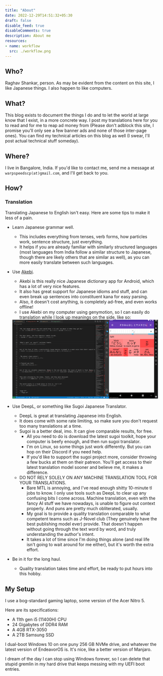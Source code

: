 ```yaml
---
title: "About"
date: 2022-12-29T14:51:32+05:30
draft: false
disable_feed: true
disableComments: true
description: About me
resources:
- name: workflow
  src: ./workflow.png
---
```


## Who?

Raghav Shankar, person. As may be evident from the content on this site, I like Japanese things. I also happen to like computers. 

## What?

This blog exists to document the things I do and to let the world at large know that I exist, in a more concrete way. I post my translations here for you to read and for me to reap ad money from (Please don't adblock this site, I promise you'll only see a few banner ads and none of those inter-page ones). You can find my technical articles on this blog as well (I swear, I'll post actual technical stuff someday).

## Where?

I live in Bangalore, India. If you'd like to contact me, send me a message at <br>`warpspeedscp(at)gmail.com`, and I'll get back to you.

## How?

### Translation

Translating Japanese to English isn't easy. Here are some tips to make it less of a pain.

- Learn Japanese grammar well. 
    - This includes everything from tenses, verb forms, how particles work, sentence structure, just everything. 
    - It helps if you are already familiar with similarly structured languages (most languages from India follow a similar structure to Japanese, though there are likely others that are similar as well), as you can more easily translate between such languages.
- Use [Akebi](https://play.google.com/store/apps/details?id=com.craxic.akebifree&hl=en_IN&gl=US).
    - Akebi is this really nice Japanese dictionary app for Android, which has a lot of very nice features. 
    - It also has great support for Japanese idioms and stuff, and can even break up sentences into constituent kana for easy parsing. 
    - Also, it doesn't cost anything, is completely ad-free, and even works offline!
    - I use Akebi on my computer using genymotion, so I can easily do translation while I look up meanings on the side, like so:
    
    <img src="workflow.png" width="{{ $image.Width }}" height="{{$image.Height }}">
- Use DeepL, or something like Sugoi Japanese Translator.
    - DeepL is great at translating Japanese into English.
    - It does come with some rate limiting, so make sure you don't request too many translations at a time.
    - Sugoi is a better deal, imo. It can give comparable results, for free.
        - All you need to do is download the latest sugoi toolkit, hope your computer is beefy enough, and then run sugoi translator.
        - I'm on Linux, so some things just work differently. But you can hop on their Discord if you need help.
        - If you'd like to support the sugoi project more, consider throwing a few bucks at them on their patreon. You'll get access to their latest translation model sooner and believe me, it makes a difference.
    - DO NOT RELY SOLELY ON ANY MACHINE TRANSLATION TOOL FOR YOUR TRANSLATIONS. 
        - Bare MTL is annoying, and I've read enough shitty 10-minute tl jobs to know. I only use tools such as DeepL to clear up any confusing bits I come across. Machine translation, even with the fancy AI stuff we have nowadays, is unable to figure out context properly. And puns are pretty much obliterated, usually.
        - My goal is to provide a quality translation comparable to what competent teams such as J-Novel club (They genuinely have the best publishing model ever) provide. That doesn't happen without going through the text word by word, and truly understanding the author's intent.
        - It takes a lot of time since I'm doing things alone (and real life isn't going to wait around for me either), but it's worth the extra effort.
- Be in it for the long haul.
    - Quality translation takes time and effort, be ready to put hours into this hobby. 


## My Setup

I use a bog-standard gaming laptop, some version of the Acer Nitro 5. 

Here are its specifications:

- A 11th gen i5 (11400H) CPU
- 24 Gigabytes of DDR4 RAM
- A 4GB RTX-3050
- A 2TB Samsung SSD


I dual-boot Windows 10 on one puny 256 GB NVMe drive, and whatever the latest version of EndeavorOS is. It's nice, like a better version of Manjaro.

I dream of the day I can stop using Windows forever, so I can delete that stupid gremlin in my hard drive that keeps messing with my UEFI boot entries.

<!-- You can tell I'm jaded. -->
